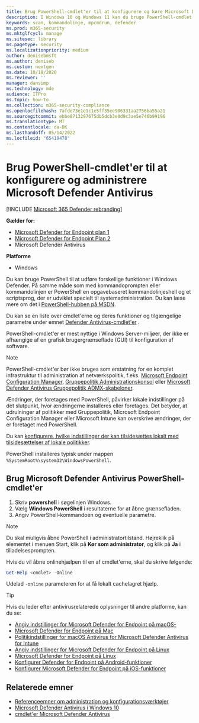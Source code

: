 ```yaml
---
title: Brug PowerShell-cmdlet'er til at konfigurere og køre Microsoft Defender Antivirus
description: I Windows 10 og Windows 11 kan du bruge PowerShell-cmdlet'er til at køre scanninger, opdatere Security Intelligence og ændre indstillingerne i Microsoft Defender Antivirus.
keywords: scan, kommandolinje, mpcmdrun, defender
ms.prod: m365-security
ms.mktglfcycl: manage
ms.sitesec: library
ms.pagetype: security
ms.localizationpriority: medium
author: denisebmsft
ms.author: deniseb
ms.custom: nextgen
ms.date: 10/18/2020
ms.reviewer: ''
manager: dansimp
ms.technology: mde
audience: ITPro
ms.topic: how-to
ms.collection: m365-security-compliance
ms.openlocfilehash: 7afde73e1e1c1e5ff35ee906331aa2756ba55a21
ms.sourcegitcommit: ebbe8713297675db5dcb3e0d9c3ae5e746b99196
ms.translationtype: MT
ms.contentlocale: da-DK
ms.lasthandoff: 05/14/2022
ms.locfileid: "65419478"
---
```

# <a name="use-powershell-cmdlets-to-configure-and-manage-microsoft-defender-antivirus"></a>Brug PowerShell-cmdlet'er til at konfigurere og administrere Microsoft Defender Antivirus

[!INCLUDE [Microsoft 365 Defender rebranding](../../includes/microsoft-defender.md)]


**Gælder for:**
- [Microsoft Defender for Endpoint plan 1](https://go.microsoft.com/fwlink/?linkid=2154037)
- [Microsoft Defender for Endpoint Plan 2](https://go.microsoft.com/fwlink/?linkid=2154037)
- Microsoft Defender Antivirus

**Platforme**
- Windows

Du kan bruge PowerShell til at udføre forskellige funktioner i Windows Defender. På samme måde som med kommandoprompten eller kommandolinjen er PowerShell en opgavebaseret kommandolinjeshell og et scriptsprog, der er udviklet specielt til systemadministration. Du kan læse mere om det i [PowerShell-hubben på MSDN](/previous-versions/msdn10/mt173057(v=msdn.10)).

Du kan se en liste over cmdlet'erne og deres funktioner og tilgængelige parametre under emnet [Defender Antivirus-cmdlet'er](/powershell/module/defender) .

PowerShell-cmdlet'er er mest nyttige i Windows Server-miljøer, der ikke er afhængige af en grafisk brugergrænseflade (GUI) til konfiguration af software.

> [!NOTE]
> PowerShell-cmdlet'er bør ikke bruges som erstatning for en komplet infrastruktur til administration af netværkspolitik, f.eks. [Microsoft Endpoint Configuration Manager](/configmgr), [Gruppepolitik Administrationskonsol](/previous-versions/windows/it-pro/windows-server-2008-R2-and-2008/cc731212(v=ws.11)) eller [Microsoft Defender Antivirus Gruppepolitik ADMX-skabeloner](https://www.microsoft.com/download/101445).

Ændringer, der foretages med PowerShell, påvirker lokale indstillinger på det slutpunkt, hvor ændringerne installeres eller foretages. Det betyder, at udrulninger af politikker med Gruppepolitik, Microsoft Endpoint Configuration Manager eller Microsoft Intune kan overskrive ændringer, der er foretaget med PowerShell.

Du kan [konfigurere, hvilke indstillinger der kan tilsidesættes lokalt med tilsidesættelser af lokale politikker](configure-local-policy-overrides-microsoft-defender-antivirus.md).

PowerShell installeres typisk under mappen `%SystemRoot%\system32\WindowsPowerShell`.

## <a name="use-microsoft-defender-antivirus-powershell-cmdlets"></a>Brug Microsoft Defender Antivirus PowerShell-cmdlet'er

1. Skriv **powershell** i søgelinjen Windows.
2. Vælg **Windows PowerShell** i resultaterne for at åbne grænsefladen.
3. Angiv PowerShell-kommandoen og eventuelle parametre.

> [!NOTE]
> Du skal muligvis åbne PowerShell i administratortilstand. Højreklik på elementet i menuen Start, klik på **Kør som administrator**, og klik på **Ja** i tilladelsesprompten.

Hvis du vil åbne onlinehjælpen til en af cmdlet'erne, skal du skrive følgende:

```PowerShell
Get-Help <cmdlet> -Online
```

Udelad `-online` parameteren for at få lokalt cachelagret hjælp.

> [!TIP]
> Hvis du leder efter antivirusrelaterede oplysninger til andre platforme, kan du se:
> - [Angiv indstillinger for Microsoft Defender for Endpoint på macOS-](mac-preferences.md)
> - [Microsoft Defender for Endpoint på Mac](microsoft-defender-endpoint-mac.md)
> - [Politikindstillinger for macOS Antivirus for Microsoft Defender Antivirus for Intune](/mem/intune/protect/antivirus-microsoft-defender-settings-macos)
> - [Angiv indstillinger for Microsoft Defender for Endpoint på Linux](linux-preferences.md)
> - [Microsoft Defender for Endpoint på Linux](microsoft-defender-endpoint-linux.md)
> - [Konfigurer Defender for Endpoint på Android-funktioner](android-configure.md)
> - [Konfigurer Microsoft Defender for Endpoint på iOS-funktioner](ios-configure-features.md)

## <a name="related-topics"></a>Relaterede emner

- [Referenceemner om administration og konfigurationsværktøjer](configuration-management-reference-microsoft-defender-antivirus.md)
- [Microsoft Defender Antivirus i Windows 10](microsoft-defender-antivirus-in-windows-10.md)
- [cmdlet'er Microsoft Defender Antivirus](/powershell/module/defender)
